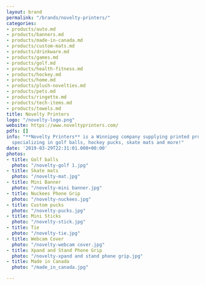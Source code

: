 ```yaml
---
layout: brand
permalink: "/brands/novelty-printers/"
categories:
- products/auto.md
- products/banners.md
- products/made-in-canada.md
- products/custom-mats.md
- products/drinkware.md
- products/games.md
- products/golf.md
- products/health-fitness.md
- products/hockey.md
- products/home.md
- products/plush-novelties.md
- products/pets.md
- products/ringette.md
- products/tech-items.md
- products/towels.md
title: Novelty Printers
logo: "/novelty-logo.png"
website: https://www.noveltyprinters.com/
pdfs: []
info: "**Novelty Printers** is a Winnipeg company supplying printed promotional products,
  specializing in golf balls, hockey pucks, skate mats and more!"
date: '2019-03-29T22:31:01.000+00:00'
photos:
- title: Golf balls
  photo: "/novelty-golf 1.jpg"
- title: Skate mats
  photo: "/novelty-mat.jpg"
- title: Mini Banner
  photo: "/novelty-mini banner.jpg"
- title: Nuckees Phone Grip
  photo: "/novelty-nuckees.jpg"
- title: Custom pucks
  photo: "/novelty-pucks.jpg"
- title: Mini Sticks
  photo: "/novelty-stick.jpg"
- title: Tie
  photo: "/novelty-tie.jpg"
- title: Webcam Cover
  photo: "/novelty-webcam cover.jpg"
- title: Xpand and Stand Phone Grip
  photo: "/novelty-xpand and stand phone grip.jpg"
- title: Made in Canada
  photo: "/made_in_canada.jpg"

---
```

